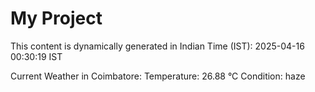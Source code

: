 # My Project

This content is dynamically generated in Indian Time (IST): 2025-04-16 00:30:19 IST


Current Weather in Coimbatore:
Temperature: 26.88 °C
Condition: haze
